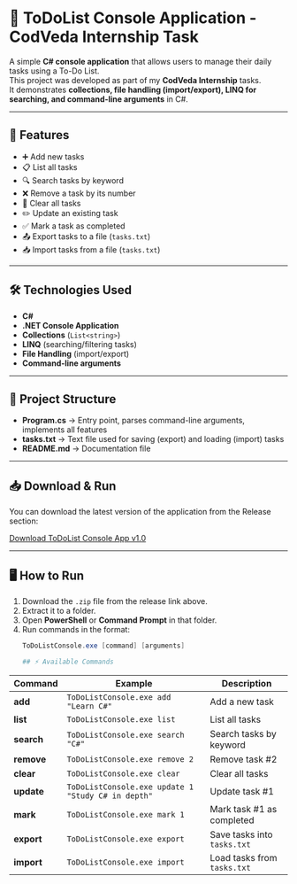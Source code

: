 # 📝 ToDoList Console Application - CodVeda Internship Task

A simple **C# console application** that allows users to manage their daily tasks using a To-Do List.  
This project was developed as part of my **CodVeda Internship** tasks.  
It demonstrates **collections, file handling (import/export), LINQ for searching, and command-line arguments** in C#.

---

## 🚀 Features
- ➕ Add new tasks  
- 📋 List all tasks  
- 🔍 Search tasks by keyword  
- ❌ Remove a task by its number  
- 🧹 Clear all tasks  
- ✏️ Update an existing task  
- ✅ Mark a task as completed  
- 📤 Export tasks to a file (`tasks.txt`)  
- 📥 Import tasks from a file (`tasks.txt`)  

---

## 🛠️ Technologies Used
- **C#**  
- **.NET Console Application**  
- **Collections** (`List<string>`)  
- **LINQ** (searching/filtering tasks)  
- **File Handling** (import/export)  
- **Command-line arguments**  

---

## 📂 Project Structure
- **Program.cs** → Entry point, parses command-line arguments, implements all features  
- **tasks.txt** → Text file used for saving (export) and loading (import) tasks  
- **README.md** → Documentation file  

---

## 📥 Download & Run
You can download the latest version of the application from the Release section:

[Download ToDoList Console App v1.0](https://github.com/Ahmed-Ayman630/ToDoList-ConsoleApp/releases/download/v1.0/ToDoListConsole.zip)

---

## 🖥️ How to Run
1. Download the `.zip` file from the release link above.  
2. Extract it to a folder.  
3. Open **PowerShell** or **Command Prompt** in that folder.  
4. Run commands in the format:
   ```powershell
   ToDoListConsole.exe [command] [arguments]

   ## ⚡ Available Commands

| Command | Example | Description |
|---------|---------|-------------|
| **add** | `ToDoListConsole.exe add "Learn C#"` | Add a new task |
| **list** | `ToDoListConsole.exe list` | List all tasks |
| **search** | `ToDoListConsole.exe search "C#"` | Search tasks by keyword |
| **remove** | `ToDoListConsole.exe remove 2` | Remove task #2 |
| **clear** | `ToDoListConsole.exe clear` | Clear all tasks |
| **update** | `ToDoListConsole.exe update 1 "Study C# in depth"` | Update task #1 |
| **mark** | `ToDoListConsole.exe mark 1` | Mark task #1 as completed |
| **export** | `ToDoListConsole.exe export` | Save tasks into `tasks.txt` |
| **import** | `ToDoListConsole.exe import` | Load tasks from `tasks.txt` |

